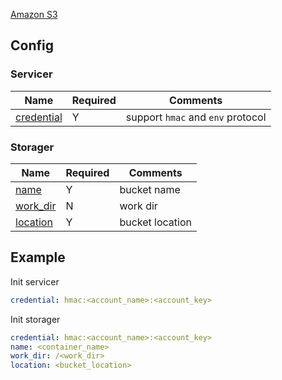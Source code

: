 [Amazon S3](https://aws.amazon.com/s3/)

## Config

### Servicer

| Name | Required | Comments |
| ---- | -------- | -------- |
| [credential](go-storage/pairs/credential.md) | Y | support `hmac` and `env` protocol |

### Storager

| Name | Required | Comments |
| ---- | -------- | -------- |
| [name](go-storage/pairs/name.md) | Y | bucket name |
| [work_dir](go-storage/pairs/work_dir.md) | N | work dir |
| [location](go-storage/pairs/location.md) | Y | bucket location |

## Example

Init servicer

```yaml
credential: hmac:<account_name>:<account_key>
```

Init storager

```yaml
credential: hmac:<account_name>:<account_key>
name: <container_name>
work_dir: /<work_dir>
location: <bucket_location>
```
